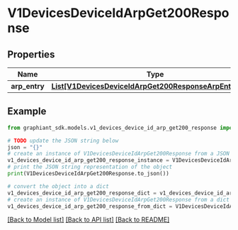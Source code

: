 # V1DevicesDeviceIdArpGet200Response


## Properties

Name | Type | Description | Notes
------------ | ------------- | ------------- | -------------
**arp_entry** | [**List[V1DevicesDeviceIdArpGet200ResponseArpEntryInner]**](V1DevicesDeviceIdArpGet200ResponseArpEntryInner.md) |  | [optional] 

## Example

```python
from graphiant_sdk.models.v1_devices_device_id_arp_get200_response import V1DevicesDeviceIdArpGet200Response

# TODO update the JSON string below
json = "{}"
# create an instance of V1DevicesDeviceIdArpGet200Response from a JSON string
v1_devices_device_id_arp_get200_response_instance = V1DevicesDeviceIdArpGet200Response.from_json(json)
# print the JSON string representation of the object
print(V1DevicesDeviceIdArpGet200Response.to_json())

# convert the object into a dict
v1_devices_device_id_arp_get200_response_dict = v1_devices_device_id_arp_get200_response_instance.to_dict()
# create an instance of V1DevicesDeviceIdArpGet200Response from a dict
v1_devices_device_id_arp_get200_response_from_dict = V1DevicesDeviceIdArpGet200Response.from_dict(v1_devices_device_id_arp_get200_response_dict)
```
[[Back to Model list]](../README.md#documentation-for-models) [[Back to API list]](../README.md#documentation-for-api-endpoints) [[Back to README]](../README.md)


